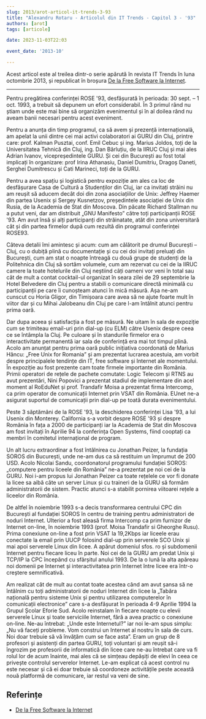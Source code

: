 ```yaml
---
slug: 2013/arot-articol-it-trends-3-93
title: "Alexandru Rotaru - Articolul din IT Trends - Capitol 3 - '93"
authors: [arot]
tags: [articole]

date: 2023-11-03T22:03

event_date: '2013-10'

---
```


Acest articol este al treilea dintr-o serie apărută în revista IT Trends
în luna octombrie 2013, și republicat în broșura
[De la Free Software la Internet](https://github.com/cronica-it/arhiva/releases/download/2013/arot-brosura-a5-tipar.pdf).

<!-- truncate -->

---

Pentru pregătirea conferinței ROSE '93, desfășurată în perioada:
30 sept. – 1 oct. 1993, a trebuit să depunem un efort considerabil. În 3 primul rând nu știam unde este mai bine să organizăm evenimentul
și în al doilea rând nu aveam banii necesari pentru acest eveniment.

Pentru a anunța din timp programul, ca să avem și prezență internațională, am apelat la unii dintre cei mai activi colaboratori ai GURU din Cluj, printre care: prof. Kalman Pusztai, conf. Emil Cebuc și ing. Marius Joldos, toți de la Universitatea Tehnică din Cluj, ing. Dan Bărluțiu, de la IIRUC Cluj și mai ales Adrian Ivanov, vicepreședintele GURU. Și cei din București au fost total implicați în organizare: prof Irina Athanasiu, Daniel Dumitriu, Dragoș Daneti, Serghei Dumitrescu și Cati Marineci, toți de la GURU.

Pentru a avea spațiu și logistică pentru expoziție am ales ca loc de desfășurare Casa de Cultură a Studenților din Cluj, iar ca invitați străini nu am reușit să aducem decât doi din zona asociațiilor de Unix: Jeffrey Haemer din partea Usenix și Sergey Kusnetzov, președintele asociației de Unix din Rusia, de la Academia de Stat din Moscova. Din păcate Richard Stallman nu a putut veni, dar am distribuit „GNU Manifesto” către toți participanții ROSE '93. Am avut însă și alți participanți din străinatate, atât din zona universitară cât și din partea firmelor după cum rezultă din programul conferinței ROSE93.

Câteva detalii îmi amintesc și acum: cum am călătorit pe drumul București – Cluj, cu o dubiță plină cu documentație și cu cei doi invitați preluați din București, cum am stat o noapte întreagă cu două grupe de studenți de
la Politehnica din Cluj să sortăm volumele, cum am rezervat cu cei de la IIRUC camere la toate hotelurile din Cluj neștiind câți oameni vor veni în total sau cât de mult a contat cocktail-ul organizat în seara zilei de 29 septembrie la Hotel Belvedere din Cluj pentru a stabili o comunicare directă minimală cu participanții pe care îi cunoșteam atunci în mică măsură. Așa ne-am cunscut cu Horia Gligor, din Timișoara care avea să ne ajute foarte mult în viitor dar și cu Mihai Jalobeanu din Cluj pe care l-am întâlnit atunci pentru prima oară.

Dar dupa aceea și satisfacția a fost pe măsură. Ne uitam în sala de expoziție cum se trimiteau email-uri prin dial-up (cu ELM) către Usenix despre ceea ce se întâmpla la Cluj. Pe culoare și în standurile firmelor era o interactivitate permanentă iar sala de conferință era mai tot timpul plină. Acolo am anunțat pentru prima oară public inițiativa coordonată de Marius Hâncu: „Free Unix for Romania” și am prezentat lucrarea acestuia, am vorbit despre principalele tendințe din IT, free software și Internet ale momentului. În expoziție au fost prezente cam toate firmele importante din România. Primii operatori de rețele de pachete comutate: Logic Telecom și RTNS au avut prezentări, Nini Popovici a prezentat stadiul de implementare din acel moment al RoEduNet și prof. Trandafir Moisa a prezentat firma Intercomp, ca prim operator de comunicații Internet prin VSAT
din România. EUnet ne-a asigurat suportul de comunicații prin dial-up pe toată durata evenimentului.

Peste 3 săptămâni de la ROSE '93, la deschiderea conferinței Lisa '93, a lui Usenix din Monterey. California s-a vorbit despre ROSE '93 și despre România în fața a 2000 de participanți iar la Academia de Stat din Moscova am fost invitați în Aprilie 94 la conferința Open Systems, fiind cooptați ca membri în comitetul internațional de program.

Un alt lucru extraordinar a fost întâlnirea cu Jonathan Peizer, la fundația SOROS din București, unde ne-am dus ca să restituim un împrumut de 200 USD. Acolo Nicolai Sandu, coordonatorul programului fundației SOROS: „computere pentru liceele din România” ne-a prezentat pe noi cei de la GURU. Noi i-am propus lui Jonathan Peizer ca toate rețelele ce vor fi donate la licee sa aibă câte un server Linux și cu traineri de la GURU să formăm administratorii de sistem. Practic atunci s-a stabilit pornirea viitoarei rețele a liceelor din România.

De altfel în noiembrie 1993 s-a decis transformarea centrului CPC din București al fundației SOROS în centru de training pentru administratori de noduri Internet. Ulterior a fost aleasă firma Intercomp ca prim furnizor de Internet on-line, în noiembrie 1993 (prof. Moisa Trandafir si Gheorghe Rusu). Prima conexiune on-line a fost prin VSAT la 19,2Kbps iar liceele erau conectate la email prin UUCP folosind dial-up prin serverele SCO Unix și mai apoi serverele Linux din licee. A apărut domeniul sfos. ro și subdomenii Internet pentru fiecare liceu în parte. Noi cei de la GURU am predat Unix și TCP/IP la CPC începând cu sfârșitul
anului 1993. De la o lună la alta apăreau noi domenii pe Internet și interactivitatea prin Internet între licee era într-o creștere semnificativă.

Am realizat cât de mult au contat toate acestea când am avut șansa să ne întâlnim cu toți administratorii de noduri Internet din licee la „Tabăra națională pentru sisteme Unix și pentru utilizarea computerelor în comunicații electronice” care s-a desfășurat în perioada 4-9 Aprilie 1994 la Grupul Școlar Eforie Sud. Acolo reinstalam în fiecare noapte cu elevii serverele Linux și toate serviciile Internet, fără a avea practic o conexiune on-line. Ne-au întrebat: „Unde este Internetul?” iar noi le-am spus simplu: „Nu vă faceți probleme. Vom construi un Internet al nostru în sala de curs. Noi doar trebuie să vă învățăm cum se face asta”. Eram un grup de 8 profesori și asistenți din partea GURU, toți voluntari și am reușit să-i îngrozim pe profesorii de informatică din licee care ne-au întrebat care va fi rolul lor de acum înainte, mai ales că se simțeau depășiți de elevi în ceea ce privește controlul serverelor Internet. Le-am explicat că acest control nu este necesar și că ei doar trebuie să coordoneze activitățile peste această nouă platformă de comunicare, iar restul va veni de sine.

## Referințe

- [De la Free Software la Internet](https://github.com/cronica-it/arhiva/releases/download/2013/arot-brosura-a5-tipar.pdf)
